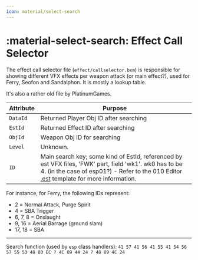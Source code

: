 ```yaml
---
icon: material/select-search
---
```


# :material-select-search: Effect Call Selector

The effect call selector file (`effect/callselector.bxm`) is responsible for showing different VFX effects per weapon attack (or main effect?), used for Ferry, Seofon and Sandalphon. It is mostly a lookup table.

It's also a rather old file by PlatinumGames.

| Attribute | Purpose                                                                             |
| ----------|-------------------------------------------------------------------------------------|
| `DataId`  | Returned Player Obj ID after searching                                              |
| `EstId`   | Returned Effect ID after searching                                                  |
| `ObjId`   | Weapon Obj ID for searching                                                         |
| `Level`   | Unknown.                                                                            |
| `ID`      | Main search key; some kind of EstId, referenced by est VFX files, 'FWK' part, field 'wk1'. wk0 has to be 4. (in the case of esp01?) - Refer to the 010 Editor [.est](https://github.com/Nenkai/010GameTemplates/blob/main/PlatinumGames/Plat_Eff_Est.bt) template for more information. |

For instance, for Ferry, the following IDs represent:

* 2 = Normal Attack, Purge Spirit
* 4 = SBA Trigger
* 6, 7, 8 = Onslaught
* 9, 16 = Aerial Barrage (ground slam)
* 17, 18 = SBA 

---

Search function (used by `esp` class handlers): `41 57 41 56 41 55 41 54 56 57 55 53 48 83 EC ? 4C 89 44 24 ? 48 89 4C 24`